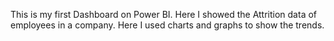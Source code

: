 This is my first Dashboard on Power BI.
Here I showed the Attrition data of employees in a company.
Here I used charts and graphs to show the trends.
